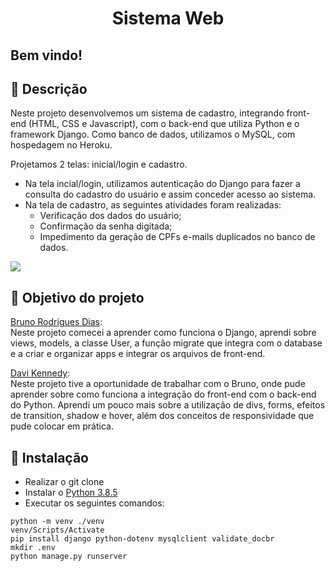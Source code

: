 <h1 align="center">Sistema Web</h1>

<h2>Bem vindo!</h2>

<h2>🚀 Descrição</h2>

<p> Neste projeto desenvolvemos um sistema de cadastro, integrando front-end (HTML, CSS e Javascript),
com o back-end que utiliza Python e o framework Django. Como banco de dados, utilizamos o MySQL, com hospedagem no Heroku.
</p>

Projetamos 2 telas: inicial/login e cadastro. 
- Na tela incial/login, utilizamos autenticação do Django para fazer a consulta do cadastro do usuário e assim conceder acesso ao sistema.
- Na tela de cadastro, as seguintes atividades foram realizadas:
  - Verificação dos dados do usuário;
  - Confirmação da senha digitada;
  - Impedimento da geração de CPFs e-mails duplicados no banco de dados.

<img src="https://github.com/brunorodriguesdias/sistema_web/blob/master/Sistema_Web.gif">

<h2>🎯 Objetivo do projeto</h2>
<p><a href="https://github.com/brunorodriguesdias">Bruno Rodrigues Dias</a>: <br>Neste projeto comecei a aprender como funciona o Django, aprendi sobre views, models, a classe User, a função migrate que integra com o database e a criar e organizar apps e integrar os arquivos de front-end.</p>


<p><a href="https://github.com/davikennedy">Davi Kennedy</a>: <br>Neste projeto tive a oportunidade de trabalhar com o Bruno, onde pude aprender sobre como funciona a integração do front-end com o back-end do Python. Aprendi um pouco mais sobre a utilização de divs, forms, efeitos de transition, shadow e hover, além dos conceitos de responsividade que pude colocar em prática.</p>


<h2>🔧 Instalação</h2>

- Realizar o git clone
- Instalar o [Python 3.8.5](https://www.python.org/downloads/release/python-385/ "Python 3.8.5")
- Executar os seguintes comandos:
```
python -m venv ./venv
venv/Scripts/Activate
pip install django python-dotenv mysqlclient validate_docbr
mkdir .env
python manage.py runserver
```
